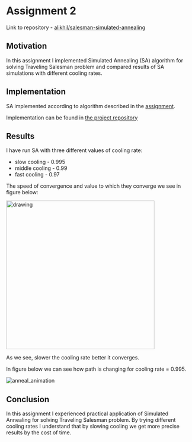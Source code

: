 # Assignment 2

Link to repository - [alikhil/salesman-simulated-annealing](https://github.com/alikhil/salesman-simulated-annealing)

## Motivation

In this assignment I implemented Simulated Annealing (SA) algorithm for solving Traveling Salesman problem and compared results of SA simulations with different cooling rates.

## Implementation

SA implemented according to algorithm described in the [assignment](https://hackmd.io/s/r1WGbzm6Q#). 

Implementation can be found in [the project repository](https://github.com/alikhil/salesman-simulated-annealing)

## Results

I have run SA with three different values of cooling rate:

- slow cooling - 0.995
- middle cooling - 0.99
- fast cooling - 0.97

The speed of convergence and value to which they converge we see in figure below:

<img src="https://user-images.githubusercontent.com/7482065/48836697-88bf9600-ed94-11e8-818c-40783c11c637.png" alt="drawing" height="400"/>

As we see, slower the cooling rate better it converges.

In figure below we can see how path is changing for cooling rate = 0.995.

![anneal_animation](https://user-images.githubusercontent.com/7482065/48839813-bceb8480-ed9d-11e8-9e8c-b4f800eef46d.gif)

## Conclusion

In this assignment I experienced practical application of Simulated Annealing for solving Traveling Salesman problem. By trying different cooling rates I understand that by slowing cooling we get more precise results by the cost of time.